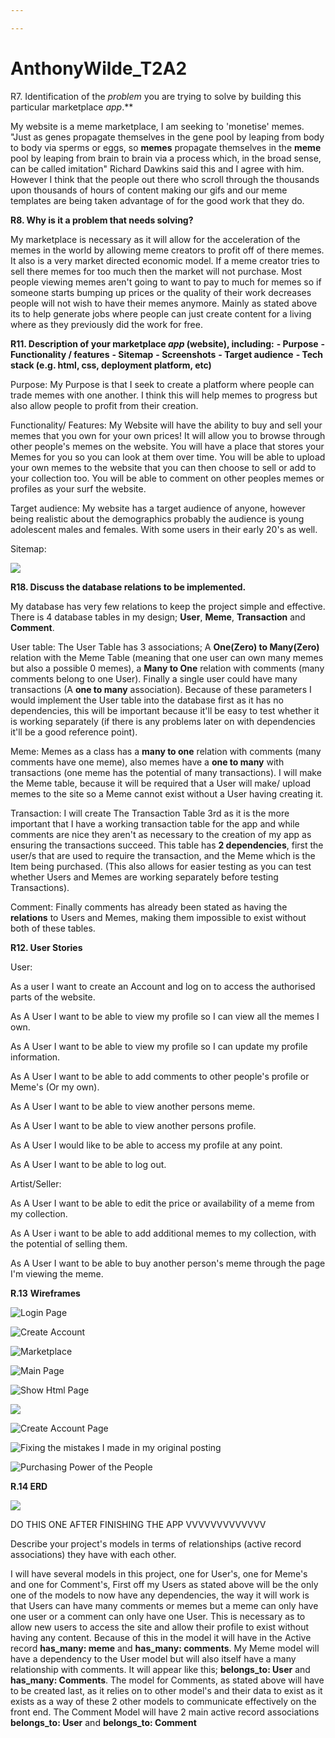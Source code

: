 ```yaml
---

---
```


# AnthonyWilde_T2A2

R7. Identification of the *problem* you are trying to solve by building this particular marketplace *app*.**

My website is a meme marketplace, I am seeking to 'monetise' memes. "Just as genes propagate themselves in the gene pool by leaping from body to body via sperms or eggs, so **memes** propagate themselves in the **meme** pool by leaping from brain to brain via a process which, in the broad sense, can be called imitation" Richard Dawkins said this and I agree with him. However I think that the people out there who scroll through the thousands upon thousands of hours of content making our gifs and our meme templates are being taken advantage of for the good work that they do. 

**R8. Why is it a problem that needs solving?**

My marketplace is necessary as it will allow for the acceleration of the memes in the world by allowing meme creators to profit off of there memes. It also is a very market directed economic model. If a meme creator tries to sell there memes for too much then the market will not purchase. Most people viewing memes aren't going to want to pay to much for memes so if someone starts bumping up prices or the quality of their work decreases people will not wish to have their memes anymore. Mainly as stated above its to help generate jobs where people can just create content for a living where as they previously did the work for free.

**R11. Description of your marketplace *app* (website), including:**
**\- Purpose**
**\- Functionality / features**
**\- Sitemap**
**\- Screenshots**
**\- Target audience**
**\- Tech stack (e.g. html, css, deployment platform, etc)**

Purpose: My Purpose is that I seek to create a platform where people can trade memes with one another. I think this will help memes to progress but also allow people to profit from their creation.

Functionality/ Features: My Website will have the ability to buy and sell your memes that you own for your own prices! It will allow you to browse through other people's memes on the website. You will have a place that stores your Memes for you so you can look at them over time. You will be able to upload your own memes to the website that you can then choose to sell or add to your collection too. You will be able to comment on other peoples memes or profiles as your surf the website.

Target audience: My website has a target audience of anyone, however being realistic about the demographics probably the audience is young adolescent males and females. With some users in their early 20's as well.

Sitemap:

![](/readme_img/20200722_143844.jpg)

**R18. Discuss the database relations to be implemented.** 

My database has very few relations to keep the project simple and effective. There is 4 database tables in my design; **User**, **Meme**, **Transaction** and **Comment**.

User table: The User Table has 3 associations; A **One(Zero) to Many(Zero)** relation with the Meme Table (meaning that one user can own many memes but also a possible 0 memes), a **Many to One** relation with comments (many comments belong to one User). Finally a single user could have many transactions (A **one to many** association). Because of these parameters I would implement the User table into the database first as it has no dependencies, this will be important because it'll be easy to test whether it is working separately (if there is any problems later on with dependencies it'll be a good reference point). 

Meme: Memes as a class has a **many to one** relation with comments (many comments have one meme), also memes have a **one to many** with transactions (one meme has the potential of many transactions). I will make the Meme table, because it will be required that a User will make/ upload memes to the site so a Meme cannot exist without a User having creating it.

Transaction: I will create The Transaction Table 3rd as it is the more important that I have a working transaction table for the app and while comments are nice they aren't as necessary to the creation of my app as ensuring the transactions succeed. This table has **2 dependencies**, first the user/s that are used to require the transaction, and the Meme which is the Item being purchased. (This also allows for easier testing as you can test whether Users and Memes are working separately before testing Transactions).

Comment: Finally comments has already been stated as having the **relations** to Users and Memes, making them impossible to exist without both of these tables.

**R12. User Stories**

User:

As a user I want to create an Account and log on to access the authorised parts of the website.

As A User I want to be able to view my profile so I can view all the memes I own.

As A User I want to be able to view my profile so I can update my profile information.

As A User I want to be able to add comments to other people's profile or Meme's (Or my own).

As A User I want to be able to view another persons meme.

As A User I want to be able to view another persons profile.

As A User I would like to be able to access my profile at any point.

As A User I want to be able to log out.

Artist/Seller:

As A User I want to be able to edit the price or availability of a meme from my collection.

As A User i want to be able to add additional memes to my collection, with the potential of selling them. 

As A User I want to be able to buy another person's meme through the page I'm viewing the meme.

**R.13** **Wireframes**

![Login Page](./readme_img/LoginPage.png)

![Create Account](./readme_img/CreateAccountPage.png)

![Marketplace](./readme_img/Marketplace.png)

![Main Page](./readme_img/MainPage.png)

![Show Html Page](./readme_img/ShowHtmlPage.png)

![](./readme_img/Addingyourmemetothemememarketplacemaliciously.png)

![Create Account Page](readme_img/CreateAccountPage.png)

![Fixing the mistakes I made in my original posting](readme_img/FixingthemistakesImadeinmyoriginalposting.png)

![Purchasing Power of the People](readme_img/PurchasingPowerofthePeople.png)

**R.14 ERD**

![](./readme_img/MemeMarket.png)

DO THIS ONE AFTER FINISHING THE APP VVVVVVVVVVVVV

Describe your project's models in terms of relationships (active record associations) they have with each other.

I will have several models in this project, one for User's, one for Meme's and one for Comment's, First off my Users as stated above will be the only one of the models to now have any dependencies, the way it will work is that Users can have many comments or memes but a meme can only have one user or a comment can only have one User. This is necessary as to allow new users to access the site and allow their profile to exist without having any content. Because of this in the model it will have in the Active record **has_many: meme** and **has_many: comments**. My Meme model will have a dependency to the User model but will also itself have a many relationship with comments. It will appear like this; **belongs_to: User** and **has_many: Comments**. The model for Comments, as stated above will have to be created last, as it relies on to other model's and their data to exist as it exists as a way of these 2 other models to communicate effectively on the front end. The Comment Model will have 2 main active record associations **belongs_to: User** and **belongs_to: Comment**

